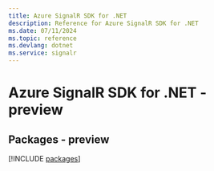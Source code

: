 ```yaml
---
title: Azure SignalR SDK for .NET
description: Reference for Azure SignalR SDK for .NET
ms.date: 07/11/2024
ms.topic: reference
ms.devlang: dotnet
ms.service: signalr
---
```

# Azure SignalR SDK for .NET - preview
## Packages - preview
[!INCLUDE [packages](signalr-index.md)]